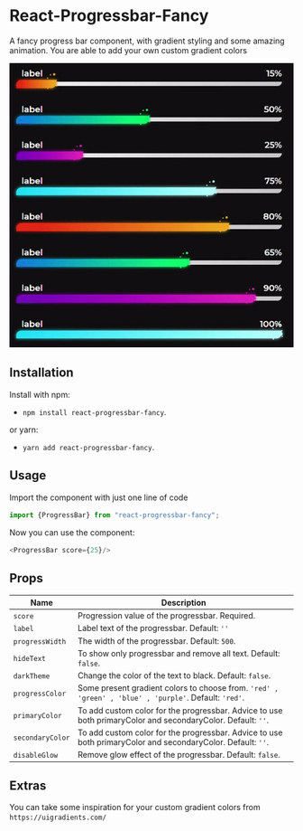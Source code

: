# React-Progressbar-Fancy

A fancy progress bar component, with gradient styling and some amazing animation. You are able to add your own custom gradient colors

![fancy progressbar](fancy-progressbar.gif)


## Installation

Install with npm:
- `npm install react-progressbar-fancy`.


or yarn:
- `yarn add react-progressbar-fancy`.


## Usage

Import the component with just one line of code

```javascript
import {ProgressBar} from "react-progressbar-fancy";
```

Now you can use the component:

```javascript
<ProgressBar score={25}/>
```


## Props

| Name                | Description                                                                                                                                                                                                                            |
| ------------------- | -------------------------------------------------------------------------------------------------------------------------------------------------------------------------------------------------------------------------------------- |
| `score`             | Progression value of the progressbar. Required.                                                                                                                                                          |
| `label`             | Label text of the progressbar. Default: `''`                                                                                                                                                                                       |
| `progressWidth`     | The width of the progressbar. Default: `500`.                                                                                                                                                                                      |
| `hideText`          | To show only progressbar and remove all text. Default: `false`.                                                                                                                                                                                    |
| `darkTheme`         | Change the color of the text to black. Default: `false`.                                                                                                                                                                                     |
| `progressColor`     | Some present gradient colors to choose from. `'red' , 'green' , 'blue' , 'purple'`. Default: `'red'`.                                                                                                                                        |
| `primaryColor`      | To add custom color for the progressbar. Advice to use both primaryColor and secondaryColor. Default: `''`.                                                                                                                                                                                 |
| `secondaryColor`    | To add custom color for the progressbar. Advice to use both primaryColor and secondaryColor. Default: `''`.                                                                                             |
| `disableGlow`       | Remove glow effect of the progressbar. Default: `false`.                                                                                                                                                         |

## Extras

You can take some inspiration for your custom gradient colors from `https://uigradients.com/`
